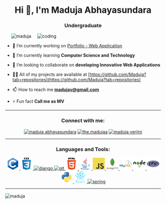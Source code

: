 <h1 align="center">Hi 👋, I'm Maduja Abhayasundara</h1>
<h3 align="center">Undergraduate</h3>
<img align="right" alt="coding" width="400" src="https://camo.githubusercontent.com/c0a6115979104c508d92d89e32124bc5acd8035f0e4f5e510298c8d80137dacf/68747470733a2f2f632e74656e6f722e636f6d2f505039763756497336523441414141642f7363616c65722d6372656174652d696d706163742e676966">

<p align="center"> <img src="https://komarev.com/ghpvc/?username=maduja&label=Profile%20views&color=0e75b6&style=flat" alt="maduja" /> </p>

- 🔭 I’m currently working on [Portfolio - Web Application](https://github.com/Maduja/Portfolio_website)

- 🌱 I’m currently learning **Computer Science and Technology**

- 👯 I’m looking to collaborate on **developing Innovative Web Applications**

- 👨‍💻 All of my projects are available at [https://github.com/Maduja?tab=repositories](https://github.com/Maduja?tab=repositories)

- 📫 How to reach me **madujav@gmail.com**

- ⚡ Fun fact **Call me as MV**

---

<h3 align="center">Connect with me:</h3>
<p align="center">
<a href="https://linkedin.com/in/maduja abhayasundara" target="blank"><img align="center" src="https://raw.githubusercontent.com/rahuldkjain/github-profile-readme-generator/master/src/images/icons/Social/linked-in-alt.svg" alt="maduja abhayasundara" height="30" width="40" /></a>
<a href="https://instagram.com/the.madujaa" target="blank"><img align="center" src="https://raw.githubusercontent.com/rahuldkjain/github-profile-readme-generator/master/src/images/icons/Social/instagram.svg" alt="the.madujaa" height="30" width="40" /></a>
<a href="https://www.hackerrank.com/maduja verjini" target="blank"><img align="center" src="https://raw.githubusercontent.com/rahuldkjain/github-profile-readme-generator/master/src/images/icons/Social/hackerrank.svg" alt="maduja verjini" height="30" width="40" /></a>
</p>

---

<h3 align="center">Languages and Tools:</h3>
<p align="center"> <a href="https://www.cprogramming.com/" target="_blank" rel="noreferrer"> <img src="https://raw.githubusercontent.com/devicons/devicon/master/icons/c/c-original.svg" alt="c" width="40" height="40"/> </a> <a href="https://www.w3schools.com/css/" target="_blank" rel="noreferrer"> <img src="https://raw.githubusercontent.com/devicons/devicon/master/icons/css3/css3-original-wordmark.svg" alt="css3" width="40" height="40"/> </a> <a href="https://www.djangoproject.com/" target="_blank" rel="noreferrer"> <img src="https://cdn.worldvectorlogo.com/logos/django.svg" alt="django" width="40" height="40"/> </a> <a href="https://git-scm.com/" target="_blank" rel="noreferrer"> <img src="https://www.vectorlogo.zone/logos/git-scm/git-scm-icon.svg" alt="git" width="40" height="40"/> </a> <a href="https://www.w3.org/html/" target="_blank" rel="noreferrer"> <img src="https://raw.githubusercontent.com/devicons/devicon/master/icons/html5/html5-original-wordmark.svg" alt="html5" width="40" height="40"/> </a> <a href="https://www.java.com" target="_blank" rel="noreferrer"> <img src="https://raw.githubusercontent.com/devicons/devicon/master/icons/java/java-original.svg" alt="java" width="40" height="40"/> </a> <a href="https://developer.mozilla.org/en-US/docs/Web/JavaScript" target="_blank" rel="noreferrer"> <img src="https://raw.githubusercontent.com/devicons/devicon/master/icons/javascript/javascript-original.svg" alt="javascript" width="40" height="40"/> </a> <a href="https://www.mongodb.com/" target="_blank" rel="noreferrer"> <img src="https://raw.githubusercontent.com/devicons/devicon/master/icons/mongodb/mongodb-original-wordmark.svg" alt="mongodb" width="40" height="40"/> </a> <a href="https://www.mysql.com/" target="_blank" rel="noreferrer"> <img src="https://raw.githubusercontent.com/devicons/devicon/master/icons/mysql/mysql-original-wordmark.svg" alt="mysql" width="40" height="40"/> </a> <a href="https://nodejs.org" target="_blank" rel="noreferrer"> <img src="https://raw.githubusercontent.com/devicons/devicon/master/icons/nodejs/nodejs-original-wordmark.svg" alt="nodejs" width="40" height="40"/> </a> <a href="https://www.php.net" target="_blank" rel="noreferrer"> <img src="https://raw.githubusercontent.com/devicons/devicon/master/icons/php/php-original.svg" alt="php" width="40" height="40"/> </a> <a href="https://www.python.org" target="_blank" rel="noreferrer"> <img src="https://raw.githubusercontent.com/devicons/devicon/master/icons/python/python-original.svg" alt="python" width="40" height="40"/> </a> <a href="https://reactjs.org/" target="_blank" rel="noreferrer"> <img src="https://raw.githubusercontent.com/devicons/devicon/master/icons/react/react-original-wordmark.svg" alt="react" width="40" height="40"/> </a> <a href="https://spring.io/" target="_blank" rel="noreferrer"> <img src="https://www.vectorlogo.zone/logos/springio/springio-icon.svg" alt="spring" width="40" height="40"/> </a> </p>

---

<p><img align="center" src="https://github-readme-stats.vercel.app/api/top-langs?username=maduja&show_icons=true&locale=en&layout=compact" alt="maduja" /></p>

